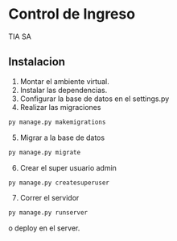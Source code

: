 # Control de Ingreso
TIA SA
## Instalacion

1. Montar el ambiente virtual.
2. Instalar las dependencias.
3. Configurar la base de datos en el settings.py
4. Realizar las migraciones 
```python
py manage.py makemigrations
```
5. Migrar a la base de datos 
```python
py manage.py migrate
```
6. Crear el super usuario admin 
```python
py manage.py createsuperuser
```
7. Correr el servidor 
```python
py manage.py runserver
```
 o deploy en el server.